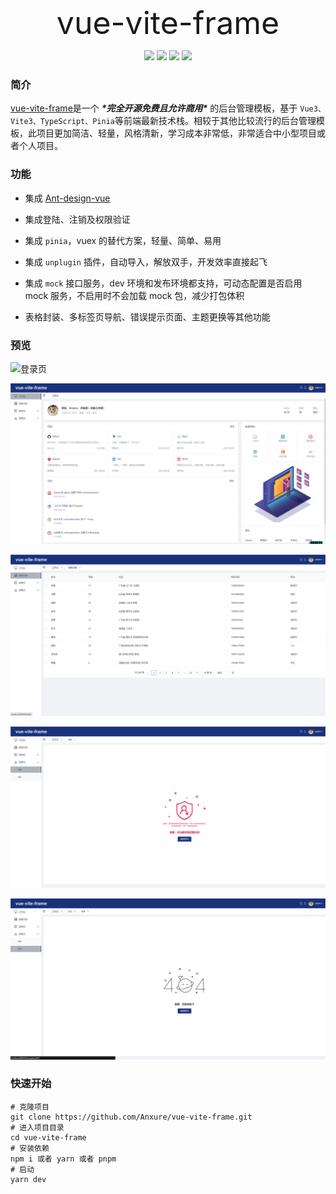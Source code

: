 <p align="center">
  <a href="https://github.com/Anxure/vue-vite-frame" style="font-size: 50px; text-decoration: none">
    vue-vite-frame
  </a>
</p>
<p align="center">
  <a href="https://github.com/Anxure/vue-vite-frame/releases"><img allt="release" src="https://badgen.net/github/release/Anxure/vue-vite-frame"/></a>
  <a href="https://github.com/Anxure/vue-vite-frame"><img allt="stars" src="https://badgen.net/github/stars/Anxure/vue-vite-frame"/></a>
  <a href="https://github.com/Anxure/vue-vite-frame"><img allt="forks" src="https://badgen.net/github/forks/Anxure/vue-vite-frame"/></a>
  <a href="./LICENSE"><img allt="MIT License" src="https://badgen.net/github/license/Anxure/vue-vite-frame"/></a>
</p>


### 简介

[vue-vite-frame](https://github.com/Anxure/vue-vite-frame)是一个 ***\*完全开源免费且允许商用\**** 的后台管理模板，基于 `Vue3、Vite3、TypeScript、Pinia`等前端最新技术栈。相较于其他比较流行的后台管理模板，此项目更加简洁、轻量，风格清新，学习成本非常低，非常适合中小型项目或者个人项目。

### 功能

* 集成 [Ant-design-vue](https://www.antdv.com/components/overview-cn)

* 集成登陆、注销及权限验证

* 集成 `pinia`，vuex 的替代方案，轻量、简单、易用

* 集成 `unplugin` 插件，自动导入，解放双手，开发效率直接起飞

* 集成 `mock` 接口服务，dev 环境和发布环境都支持，可动态配置是否启用 mock 服务，不启用时不会加载 mock 包，减少打包体积

* 表格封装、多标签页导航、错误提示页面、主题更换等其他功能

### 预览

![登录页](https://raw.githubusercontent.com/Anxure/vue-vite-frame/gh-page/image/1.png)

![首页](https://raw.githubusercontent.com/Anxure/vue-vite-frame/gh-page/image/2.png)

![表格示例](https://raw.githubusercontent.com/Anxure/vue-vite-frame/gh-page/image/3.png)

![错误页面](https://raw.githubusercontent.com/Anxure/vue-vite-frame/gh-page/image/4.png)

![](https://raw.githubusercontent.com/Anxure/vue-vite-frame/gh-page/image/5.png)

### 快速开始

```
# 克隆项目
git clone https://github.com/Anxure/vue-vite-frame.git
# 进入项目目录
cd vue-vite-frame
# 安装依赖
npm i 或者 yarn 或者 pnpm
# 启动
yarn dev
```

```
```